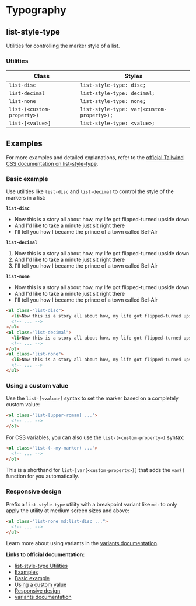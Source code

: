 # Typography

## list-style-type

Utilities for controlling the marker style of a list.

### Utilities

| Class                     | Styles                        |
| ------------------------- | ----------------------------- |
| `list-disc`               | `list-style-type: disc;`      |
| `list-decimal`            | `list-style-type: decimal;`   |
| `list-none`               | `list-style-type: none;`      |
| `list-(<custom-property>)` | `list-style-type: var(<custom-property>);` |
| `list-[<value>]`          | `list-style-type: <value>;`   |

## Examples

For more examples and detailed explanations, refer to the [official Tailwind CSS documentation on list-style-type](https://tailwindcss.com/docs/list-style-type#examples).

### Basic example

Use utilities like `list-disc` and `list-decimal` to control the style of the markers in a list:

**`list-disc`**

- Now this is a story all about how, my life got flipped-turned upside down
- And I'd like to take a minute just sit right there
- I'll tell you how I became the prince of a town called Bel-Air

**`list-decimal`**

1. Now this is a story all about how, my life got flipped-turned upside down
2. And I'd like to take a minute just sit right there
3. I'll tell you how I became the prince of a town called Bel-Air

**`list-none`**

- Now this is a story all about how, my life got flipped-turned upside down
- And I'd like to take a minute just sit right there
- I'll tell you how I became the prince of a town called Bel-Air

```html
<ul class="list-disc">
  <li>Now this is a story all about how, my life got flipped-turned upside down</li>
  <!-- ... -->
</ul>
<ol class="list-decimal">
  <li>Now this is a story all about how, my life got flipped-turned upside down</li>
  <!-- ... -->
</ol>
<ul class="list-none">
  <li>Now this is a story all about how, my life got flipped-turned upside down</li>
  <!-- ... -->
</ul>
```

### Using a custom value

Use the `list-[<value>]` syntax to set the marker based on a completely custom value:

```html
<ol class="list-[upper-roman] ...">
  <!-- ... -->
</ol>
```

For CSS variables, you can also use the `list-(<custom-property>)` syntax:

```html
<ol class="list-(--my-marker) ...">
  <!-- ... -->
</ol>
```

This is a shorthand for `list-[var(<custom-property>)]` that adds the `var()` function for you automatically.

### Responsive design

Prefix a `list-style-type` utility with a breakpoint variant like `md:` to only apply the utility at medium screen sizes and above:

```html
<ul class="list-none md:list-disc ...">
  <!-- ... -->
</ul>
```

Learn more about using variants in the [variants documentation](https://tailwindcss.com/docs/hover-focus-and-other-states).

**Links to official documentation:**

*   [list-style-type Utilities](https://tailwindcss.com/docs/list-style-type)
*   [Examples](https://tailwindcss.com/docs/list-style-type#examples)
*   [Basic example](https://tailwindcss.com/docs/list-style-type#basic-example)
*   [Using a custom value](https://tailwindcss.com/docs/list-style-type#using-a-custom-value)
*   [Responsive design](https://tailwindcss.com/docs/list-style-type#responsive-design)
*   [variants documentation](https://tailwindcss.com/docs/hover-focus-and-other-states)
